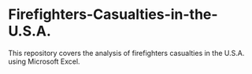 # Firefighters-Casualties-in-the-U.S.A.
This repository covers the analysis of firefighters casualties in the U.S.A. using Microsoft Excel.
